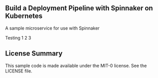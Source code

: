 ## Build a Deployment Pipeline with Spinnaker on Kubernetes

A sample microservice for use with Spinnaker

Testing 1 2 3

## License Summary

This sample code is made available under the MIT-0 license. See the LICENSE file.
